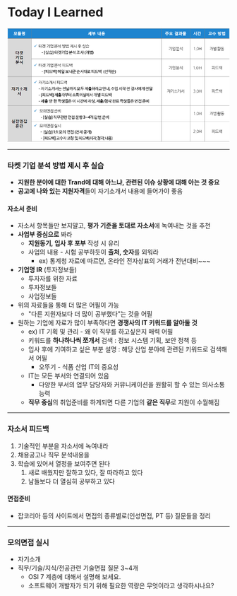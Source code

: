 # Today I Learned

![image-20201020091642887](https://github.com/nickhealthy/TIL/blob/master/2020_10_20/img/image-20201020091642887.png)

---



### 타켓 기업 분석 방법 제시 후 실습

- **지원한 분야에 대한 Trand에 대해 아느냐, 관련된 이슈 상황에 대해 아는 것 중요**
- **공고에 나와 있는 지원자격**들이 자기소개서 내용에 들어가야 좋음

#### 자소서 준비

* 자소서 항목들만 보지말고, **평가 기준을 토대로 자소서**에 녹여내는 것을 추천
* **사업부 중심으로** 봐라
  * **지원동기, 입사 후 포부** 작성 시 유리
  * 사업의 내용 - 시험 공부하듯이 **출처, 숫자**를 외워라
    * ex) 통계청 자료에 따르면, 온라인 전자상표의 거래가 전년대비~~~
* **기업명 IR** (투자정보들)
  * 투자자를 위한 자료
  * 투자정보들
  * 사업정보들
* 위의 자료들을 통해 더 많은 어필이 가능
  * "다른 지원자보다 더 많이 공부했다"는 것을 어필
* 원하는 기업에 자료가 많이 부족하다면 **경쟁사의 IT 키워드를 알아둘 것**
  * ex) IT 기획 및 관리 - 왜 이 직무를 하고싶은지 매력 어필
  * 키워드를 **하나하나씩 쪼개서** 검색 : 정보 시스템 기획, 보안 정책 등
  * 입사 후에 기여하고 싶은 부분 설명 : 해당 산업 분야에 관련된 키워드로 검색해서 어필
    * 오뚜기 - 식품 산업 IT의 중요성
  * IT는 모든 부서와 연결되어 있음
    * 다양한 부서의 업무 담당자와 커뮤니케이션을 원활히 할 수 있는 의사소통 능력
  * **직무 중심**의 취업준비를 하게되면 다른 기업의 **같은 직무**로 지원이 수월해짐

---



### 자소서 피드백

1. 기술적인 부분을 자소서에 녹여내라
2. 채용공고나 직무 분석내용을 
3. 학습에 있어서 열정을 보여주면 된다
   1. 새로 배웠지만 잘하고 있다, 잘 따라하고 있다
   2. 남들보다 더 열심히 공부하고 있다

#### 면접준비

* 잡코리아 등의 사이트에서 면접의 종류별로(인성면접, PT 등) 질문들을 정리

---



### 모의면접 실시

* 자기소개
* 직무/기술/지식/전공관련 기술면접 질문 3~4개
  * OSI 7 계층에 대해서 설명해 보세요.
  * 소프트웨어 개발자가 되기 위해 필요한 역량은 무엇이라고 생각하시나요?


